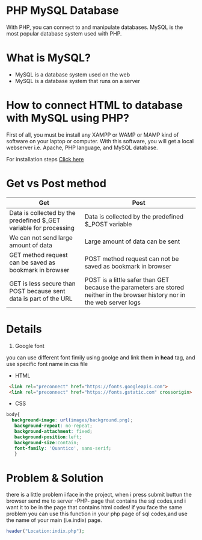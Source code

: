 
# PHP MySQL Database
With PHP, you can connect to and manipulate databases.
MySQL is the most popular database system used with PHP.

# What is MySQL?
* MySQL is a database system used on the web
* MySQL is a database system that runs on a server

# How to connect HTML to database with MySQL using PHP? 
First of all, you must be install any XAMPP or WAMP or MAMP kind of software on your laptop or computer.
With this software, you will get a local webserver i.e. Apache, PHP language, and MySQL database.

For installation steps [Click here](https://www.raghwendra.com/blog/how-to-connect-html-to-database-with-mysql-using-php-example/)

# Get vs Post method
Get| Post | 
--- | --- |
Data is collected by the predefined $_GET variable for processing|Data is collected by the predefined $_POST variable
We can not send large amount of data |Large amount of data can be sent 
GET method request can be saved as bookmark in browser|POST method request can not be saved as bookmark in browser
GET is less secure than POST because sent data is part of the URL| POST is a little safer than GET because the parameters are stored neither in the browser history nor in the web server logs

# Details
1. Google font 

you can use different font fimily using goolge and link them in **head** tag, and use specific font name in css file

  * HTML 
```html
 <link rel="preconnect" href="https://fonts.googleapis.com">
 <link rel="preconnect" href="https://fonts.gstatic.com" crossorigin>

   ```


* CSS
```css
body{
  background-image: url(images/background.png);
   background-repeat: no-repeat;
   background-attachment: fixed;
   background-position:left;
   background-size:contain;
   font-family: 'Quantico', sans-serif;
   }

   ```

# Problem & Solution
there is a little problem i face in the project, when i press submit buttun the browser send me to server -PHP- page that contains the sql codes,and i want it to be in the page that contains html codes!
if you face the same problem you can use this function in your php page of sql codes,and use the name of your main (i.e.indix) page.

```php
header("Location:indix.php");
```






